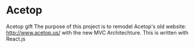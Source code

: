 # Acetop
Acetop gift
The purpose of this project is to remodel Acetop's old website: http://www.acetop.us/ with the new MVC Architechture. This is written
with React.js
